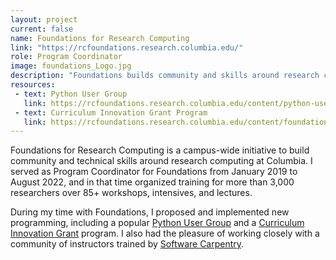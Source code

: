 ```yaml
---
layout: project
current: false
name: Foundations for Research Computing
link: "https://rcfoundations.research.columbia.edu/"
role: Program Coordinator
image: foundations_Logo.jpg
description: "Foundations builds community and skills around research computing at Columbia University, and in its first three years trained over 3,0000 graduate student and postdoctoral researchers at over 85 events."
resources:
 - text: Python User Group
   link: https://rcfoundations.research.columbia.edu/content/python-user-group
 - text: Curriculum Innovation Grant Program
   link: https://rcfoundations.research.columbia.edu/content/foundations-curriculum-innovation-grant-program
---
```


<p>
	Foundations for Research Computing is a campus-wide initiative to build community and technical skills around research computing at Columbia. I served as Program Coordinator for Foundations from January 2019 to August 2022, and in that time organized training for more than 3,000 researchers over 85+ workshops, intensives, and lectures. 
	</p>

<p>
During my time with Foundations, I proposed and implemented new programming, including a popular <a href="https://rcfoundations.research.columbia.edu/content/python-user-group">Python User Group</a> and a <a href="https://rcfoundations.research.columbia.edu/content/foundations-curriculum-innovation-grant-program">Curriculum Innovation Grant</a> program. I also had the pleasure of working closely with a community of instructors trained by <a href="https://carpentries.org/">Software Carpentry</a>.
	</p>	
